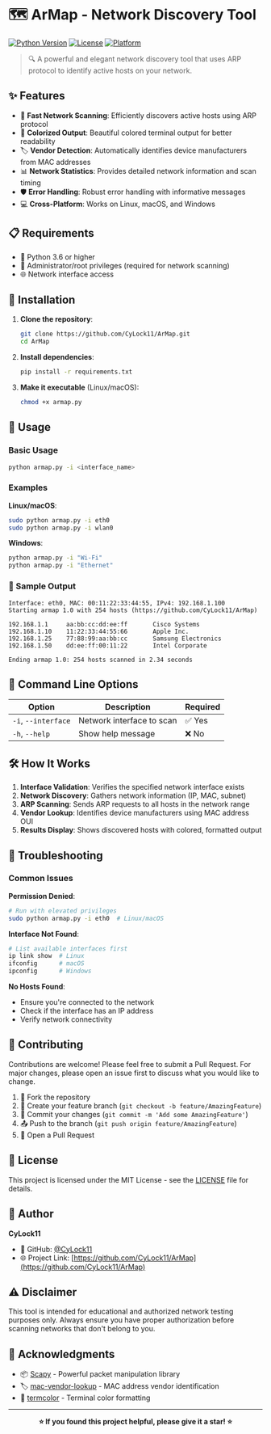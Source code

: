 # 🗺️ ArMap - Network Discovery Tool

[![Python Version](https://img.shields.io/badge/python-3.6+-blue.svg)](https://python.org)
[![License](https://img.shields.io/badge/license-MIT-green.svg)](LICENSE)
[![Platform](https://img.shields.io/badge/platform-linux%20%7C%20macOS%20%7C%20windows-lightgrey.svg)](https://github.com/CyLock11/ArMap)

> 🔍 A powerful and elegant network discovery tool that uses ARP protocol to identify active hosts on your network.

## ✨ Features

- 🚀 **Fast Network Scanning**: Efficiently discovers active hosts using ARP protocol
- 🎨 **Colorized Output**: Beautiful colored terminal output for better readability
- 🏷️ **Vendor Detection**: Automatically identifies device manufacturers from MAC addresses
- 📊 **Network Statistics**: Provides detailed network information and scan timing
- 🛡️ **Error Handling**: Robust error handling with informative messages
- 💻 **Cross-Platform**: Works on Linux, macOS, and Windows

## 📋 Requirements

- 🐍 Python 3.6 or higher
- 🔧 Administrator/root privileges (required for network scanning)
- 🌐 Network interface access

## 🚀 Installation

1. **Clone the repository**:
   ```bash
   git clone https://github.com/CyLock11/ArMap.git
   cd ArMap
   ```

2. **Install dependencies**:
   ```bash
   pip install -r requirements.txt
   ```

3. **Make it executable** (Linux/macOS):
   ```bash
   chmod +x armap.py
   ```

## 🎯 Usage

### Basic Usage
```bash
python armap.py -i <interface_name>
```

### Examples

**Linux/macOS**:
```bash
sudo python armap.py -i eth0
sudo python armap.py -i wlan0
```

**Windows**:
```bash
python armap.py -i "Wi-Fi"
python armap.py -i "Ethernet"
```

### 📱 Sample Output
```
Interface: eth0, MAC: 00:11:22:33:44:55, IPv4: 192.168.1.100
Starting armap 1.0 with 254 hosts (https://github.com/CyLock11/ArMap)

192.168.1.1     aa:bb:cc:dd:ee:ff       Cisco Systems
192.168.1.10    11:22:33:44:55:66       Apple Inc.
192.168.1.25    77:88:99:aa:bb:cc       Samsung Electronics
192.168.1.50    dd:ee:ff:00:11:22       Intel Corporate

Ending armap 1.0: 254 hosts scanned in 2.34 seconds
```

## 🔧 Command Line Options

| Option | Description | Required |
|--------|-------------|----------|
| `-i`, `--interface` | Network interface to scan | ✅ Yes |
| `-h`, `--help` | Show help message | ❌ No |

## 🛠️ How It Works

1. **Interface Validation**: Verifies the specified network interface exists
2. **Network Discovery**: Gathers network information (IP, MAC, subnet)
3. **ARP Scanning**: Sends ARP requests to all hosts in the network range
4. **Vendor Lookup**: Identifies device manufacturers using MAC address OUI
5. **Results Display**: Shows discovered hosts with colored, formatted output

## 🐛 Troubleshooting

### Common Issues

**Permission Denied**:
```bash
# Run with elevated privileges
sudo python armap.py -i eth0  # Linux/macOS
```

**Interface Not Found**:
```bash
# List available interfaces first
ip link show  # Linux
ifconfig      # macOS
ipconfig      # Windows
```

**No Hosts Found**:
- Ensure you're connected to the network
- Check if the interface has an IP address
- Verify network connectivity

## 🤝 Contributing

Contributions are welcome! Please feel free to submit a Pull Request. For major changes, please open an issue first to discuss what you would like to change.

1. 🍴 Fork the repository
2. 🌟 Create your feature branch (`git checkout -b feature/AmazingFeature`)
3. 💾 Commit your changes (`git commit -m 'Add some AmazingFeature'`)
4. 📤 Push to the branch (`git push origin feature/AmazingFeature`)
5. 🔀 Open a Pull Request

## 📝 License

This project is licensed under the MIT License - see the [LICENSE](LICENSE) file for details.

## 👤 Author

**CyLock11**
- 🐙 GitHub: [@CyLock11](https://github.com/CyLock11)
- 🌐 Project Link: [https://github.com/CyLock11/ArMap](https://github.com/CyLock11/ArMap)

## ⚠️ Disclaimer

This tool is intended for educational and authorized network testing purposes only. Always ensure you have proper authorization before scanning networks that don't belong to you.

## 🙏 Acknowledgments

- 📦 [Scapy](https://scapy.net/) - Powerful packet manipulation library
- 🏷️ [mac-vendor-lookup](https://pypi.org/project/mac-vendor-lookup/) - MAC address vendor identification
- 🎨 [termcolor](https://pypi.org/project/termcolor/) - Terminal color formatting

---

<div align="center">
  <strong>⭐ If you found this project helpful, please give it a star! ⭐</strong>
</div>
